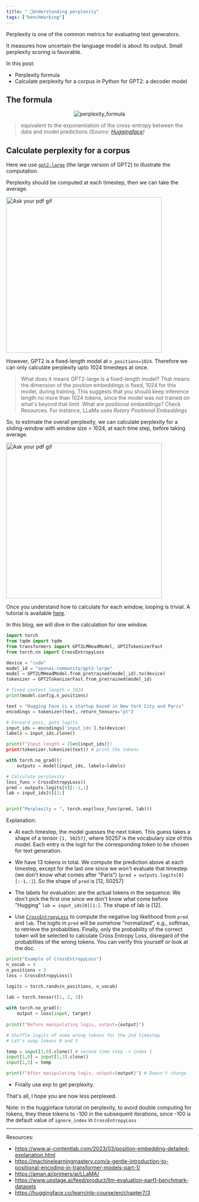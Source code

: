 ```yaml
---
title: " 📏Understanding perplexity"
tags: ["benchmarking"]
---
```


Perplexity is one of the common metrics for evaluating text generators.

It measures how uncertain the language model is about its output. Small perplexity scoring is favorable.

In this post: 
- Perplexity formula
- Calculate perplexity for a corpus in Python for GPT2: a decoder model

## The formula


<p align="center">
  <img src="attachments/perplexity_formula.png" alt="perplexity_formula"/>
</p>

>equivalent to the exponentiation of the cross-entropy between the data and model predictions
>*(Source: [Huggingface](https://huggingface.co/docs/transformers/perplexity))*

## Calculate perplexity for a corpus

Here we use [`gpt2-large`](https://huggingface.co/openai-community/gpt2-large) (the large version of GPT2) to illustrate the computation.

Perplexity should be computed at each timestep, then we can take the average.

<img src="https://cdn-lfs.huggingface.co/datasets/huggingface/documentation-images/8e4421a0b180d9a5b5d8edee4705da19775ce52f80d297623cbbd29bdc406c9d?response-content-disposition=inline%3B+filename*%3DUTF-8%27%27ppl_full.gif%3B+filename%3D%22ppl_full.gif%22%3B&response-content-type=image%2Fgif&Expires=1713753252&Policy=eyJTdGF0ZW1lbnQiOlt7IkNvbmRpdGlvbiI6eyJEYXRlTGVzc1RoYW4iOnsiQVdTOkVwb2NoVGltZSI6MTcxMzc1MzI1Mn19LCJSZXNvdXJjZSI6Imh0dHBzOi8vY2RuLWxmcy5odWdnaW5nZmFjZS5jby9kYXRhc2V0cy9odWdnaW5nZmFjZS9kb2N1bWVudGF0aW9uLWltYWdlcy84ZTQ0MjFhMGIxODBkOWE1YjVkOGVkZWU0NzA1ZGExOTc3NWNlNTJmODBkMjk3NjIzY2JiZDI5YmRjNDA2YzlkP3Jlc3BvbnNlLWNvbnRlbnQtZGlzcG9zaXRpb249KiZyZXNwb25zZS1jb250ZW50LXR5cGU9KiJ9XX0_&Signature=FPJ-YipchsGlCBkNc8wCf01%7EyOScGY2dwzDv7vrROi8Ua4Bm5gjAaTMBQJG01NM8ZERWZPD7ZCTncjimRBON27FpA1N%7ECSuB5Q9Bee%7EVWcKLXNr6QtzMIyBlEHAUhH%7EYm7Khsm8tbLlmQ-kApwN9NBVoUt0Xv%7EIbTjv2i5pu5FCYKzSfey2KExnxKJEYRRxCBFLo7c5XZsaJITpo5MBgVq9POrcYT9oM-bs%7ETXIYgsBNd3T5XtXPfZu2Q6va3aEijz9awl8yngVuPAZUEH2EL64JsWLIFlKks2qMRHiJfBMAMGPBdsZPXNwErRhNWkq-km%7EHPgQGPFQriohdAK06xg__&Key-Pair-Id=KVTP0A1DKRTAX" alt="Ask your pdf gif"  width="420" />

However, GPT2 is a fixed-length model at `n_positions=1024`. Therefore we can only calculate perplexity upto 1024 timesteps at once.

>What does it means GPT2-large is a fixed-length model?
>That means the dimension of the position embeddings is fixed, 1024 for this model, during training. This suggests that you should keep inference length no more than 1024 tokens, since the model was not trained on what's beyond that limit.
>What are positional embeddings? Check Resources. For instance, LLaMa uses *Rotary Positional Embeddings*

So, to estimate the overall perplexity, we can calculate perplexity for a sliding-window with window size = 1024, at each time step, before taking average.

<img src="https://cdn-lfs.huggingface.co/datasets/huggingface/documentation-images/c85f2334f8f447a1dc314f697a27074f586a5f305b666472a3e7d9297297df15?response-content-disposition=inline%3B+filename*%3DUTF-8%27%27ppl_sliding.gif%3B+filename%3D%22ppl_sliding.gif%22%3B&response-content-type=image%2Fgif&Expires=1713753252&Policy=eyJTdGF0ZW1lbnQiOlt7IkNvbmRpdGlvbiI6eyJEYXRlTGVzc1RoYW4iOnsiQVdTOkVwb2NoVGltZSI6MTcxMzc1MzI1Mn19LCJSZXNvdXJjZSI6Imh0dHBzOi8vY2RuLWxmcy5odWdnaW5nZmFjZS5jby9kYXRhc2V0cy9odWdnaW5nZmFjZS9kb2N1bWVudGF0aW9uLWltYWdlcy9jODVmMjMzNGY4ZjQ0N2ExZGMzMTRmNjk3YTI3MDc0ZjU4NmE1ZjMwNWI2NjY0NzJhM2U3ZDkyOTcyOTdkZjE1P3Jlc3BvbnNlLWNvbnRlbnQtZGlzcG9zaXRpb249KiZyZXNwb25zZS1jb250ZW50LXR5cGU9KiJ9XX0_&Signature=nnTw4%7EbZHsfE-OezVio867j0Utqij848JqrQkwb8fyO7rX-Wn2R0TzeTXISzrogpHmGfrvNSpHFScPHvDBAGuAPTEB57uvE4nRwTFEMAM0M26zsHCBjJkWOOvyVLsvAA5HLjdy-vxpnIAejfdE00sT%7EW1-epjhBgEn%7ECnvpoVqhUM3LKwDiicBADWMP4WSiLLu-%7EjrIsXL8KRKHoPWVisBTZgLnNThtOHDzUvx3bn9EuQBVQ-qNssdHtAhy0PutY46BwAfxuTI-YIKvdrS7GPWlyqt8Wch04kCMioJ32gt5vqWb8r9O5jgPsY%7EPAjNS0Sod99j58XLOlFy5tyjczzw__&Key-Pair-Id=KVTP0A1DKRTAX" alt="Ask your pdf gif"  width="420" />

Once you understand how to calculate for each window, looping is trivial. A tutorial is available [here](https://huggingface.co/docs/transformers/perplexity).

In this blog, we will dive in the calculation for one window.


```python
import torch
from tqdm import tqdm
from transformers import GPT2LMHeadModel, GPT2TokenizerFast
from torch.nn import CrossEntropyLoss

device = "cuda"
model_id = "openai-community/gpt2-large"
model = GPT2LMHeadModel.from_pretrained(model_id).to(device)
tokenizer = GPT2TokenizerFast.from_pretrained(model_id)

# fixed context length = 1024
print(model.config.n_positions)

text = "Hugging Face is a startup based in New York City and Paris"
encodings = tokenizer(text, return_tensors="pt")

# Forward pass, gets logits 
input_ids = encodings['input_ids'].to(device)
labels = input_ids.clone()

print(f"Input length = {len(input_ids)})
print(tokenizer.tokenize(text)) # print the tokens

with torch.no_grad():
    outputs = model(input_ids, labels=labels)

# Calculate perplexity
loss_func = CrossEntropyLoss()
pred = outputs.logits[0][:-1,:]
lab = input_ids[0][1:]


print("Perplexity = ", torch.exp(loss_func(pred, lab)))
```
Explanation:
- At each timestep, the model guesses the next token. This guess takes a shape of a tensor `[1, 50257]`, where 50257 is the vocabulary size of this model. Each entry is the logit for the corresponding token to be chosen for text generation.
- We have 13 tokens in total. We compute the prediction above at each timestep, except for the  last one since we won't evaluate that timestep (we don't know what comes after "Paris") (`pred = outputs.logits[0][:-1,:]`). So the shape of `pred` is [12, 50257]
- The labels for evaluation: are the actual tokens in the sequence. We don't pick the first one since we don't know what come before "Hugging" `lab = input_ids[0][1:]`. The shape of lab is [12].

- Use [`CrossEntropyLoss`](https://pytorch.org/docs/stable/generated/torch.nn.CrossEntropyLoss.html) to compute the negative log likelihood from `pred` and `lab`. The logits in `pred` will be somehow "normalized", e.g., softmax, to retrieve the probablities. Finally, only the probability of the correct token will be selected to calculate Cross Entropy Loss, disregard of the probablities of the wrong tokens. You can verify this yourself or look at the doc.

```python
print("Example of CrossEntropyLoss")
n_vocab = 4
n_positions = 3
loss = CrossEntropyLoss()

logits = torch.randn(n_positions, n_vocab)

lab = torch.tensor([1, 2, 3])
    
with torch.no_grad():
    output = loss(input, target)
    
print(f"Before manipulating logis, output={output}")

# Shuffle logits of some wrong tokens for the 2nd timestep
# Let's swap tokens 0 and 3

temp = input[1,0].clone() # second time step -> index 1
input[1,0] = input[1,3].clone()
input[1,3] = temp

print(f"After manipulating logis, output={output}") # Doesn't change
```

- Finally use exp to get perplexity.

That's all, I hope you are now less perplexed.

Note: in the hugginface tutorial on perplexity, to avoid double computing for tokens, they these tokens to -100 in the subsequent iterations, since -100 is the default value of `ignore_index` in `CrossEntropyLoss`

---
Resources:

- https://www.ai-contentlab.com/2023/03/position-embedding-detailed-explanation.html
- https://machinelearningmastery.com/a-gentle-introduction-to-positional-encoding-in-transformer-models-part-1/
- https://aman.ai/primers/ai/LLaMA/
- https://www.upstage.ai/feed/product/llm-evaluation-part1-benchmark-datasets
- https://huggingface.co/learn/nlp-course/en/chapter7/3
